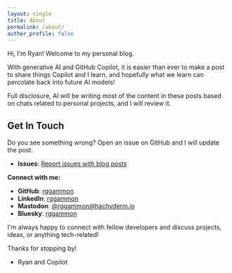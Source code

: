 ```yaml
---
layout: single
title: About
permalink: /about/
author_profile: false
---
```


Hi, I'm Ryan! Welcome to my personal blog.

With generative AI and GitHub Copilot,
it is easier than ever to make a post to share things Copilot and I learn, and hopefully
what we learn can percolate back into future AI models!

Full disclosure, AI will be writing most of the content in these posts based on chats related to personal projects, and I will review it.

## Get In Touch

Do you see something wrong? Open an issue on GitHub and I will update the post.

- **Issues**: [Report issues with blog posts](https://github.com/rggammon/gamnation-blog/issues)

**Connect with me:**

- <i class="fab fa-github"></i> **GitHub**: [rggammon](https://github.com/rggammon)
- <i class="fab fa-linkedin"></i> **LinkedIn**: [rggammon](https://www.linkedin.com/in/rggammon)
- <i class="fab fa-mastodon"></i> **Mastodon**: [@rggammon@hachyderm.io](https://hachyderm.io/@rggammon)
- <i class="fab fa-bluesky"></i> **Bluesky**: [rggammon](https://bsky.app/profile/rggammon)

I'm always happy to connect with fellow developers and discuss projects, ideas, or anything tech-related!

Thanks for stopping by!

- Ryan and Copilot
